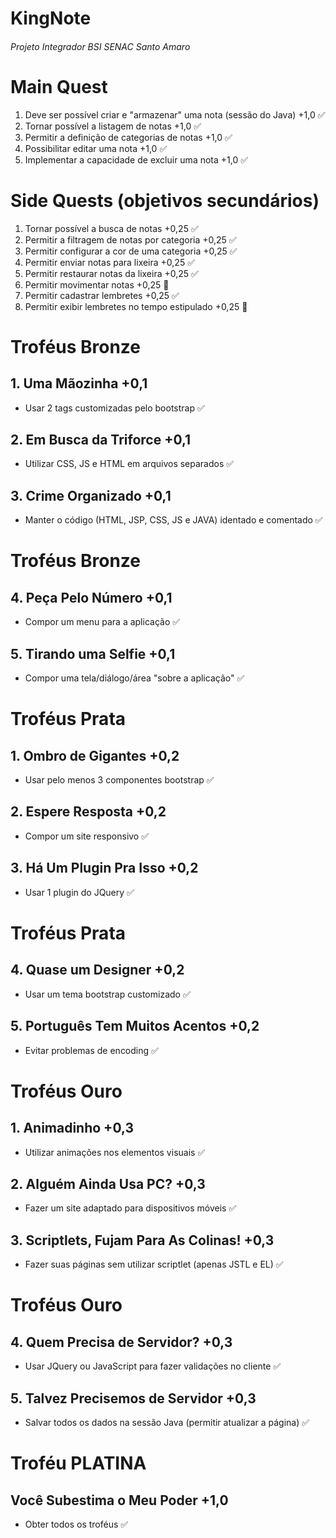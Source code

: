 # KingNote
###### Projeto Integrador BSI SENAC Santo Amaro
# Main Quest
  1. Deve ser possível criar e "armazenar" uma nota (sessão do Java) +1,0 :white_check_mark:
  2. Tornar possível a listagem de notas +1,0 :white_check_mark:
  3. Permitir a definição de categorias de notas +1,0 :white_check_mark:
  4. Possibilitar editar uma nota +1,0 :white_check_mark:
  5. Implementar a capacidade de excluir uma nota +1,0 :white_check_mark:
  
# Side Quests (objetivos secundários)
  1. Tornar possível a busca de notas +0,25 :white_check_mark:
  2. Permitir a filtragem de notas por categoria +0,25 :white_check_mark:
  3. Permitir configurar a cor de uma categoria +0,25 :white_check_mark:
  4. Permitir enviar notas para lixeira +0,25 :white_check_mark:
  5. Permitir restaurar notas da lixeira +0,25 :white_check_mark:
  6. Permitir movimentar notas +0,25 :red_circle:
  7. Permitir cadastrar lembretes +0,25 :white_check_mark:
  8. Permitir exibir lembretes no tempo estipulado +0,25 :red_circle:

# Troféus Bronze
## 1. Uma Mãozinha +0,1
  - Usar 2 tags customizadas pelo bootstrap :white_check_mark:
## 2. Em Busca da Triforce +0,1
  - Utilizar CSS, JS e HTML em arquivos separados :white_check_mark:
## 3. Crime Organizado +0,1
  - Manter o código (HTML, JSP, CSS, JS e JAVA) identado e comentado :white_check_mark:
# Troféus Bronze
## 4. Peça Pelo Número +0,1
  - Compor um menu para a aplicação :white_check_mark:
## 5. Tirando uma Selfie +0,1
  - Compor uma tela/diálogo/área "sobre a aplicação" :white_check_mark:
# Troféus Prata
## 1. Ombro de Gigantes +0,2
  - Usar pelo menos 3 componentes bootstrap :white_check_mark:
## 2. Espere Resposta +0,2
  - Compor um site responsivo :white_check_mark:
## 3. Há Um Plugin Pra Isso +0,2
  - Usar 1 plugin do JQuery :white_check_mark:
# Troféus Prata
## 4. Quase um Designer +0,2
  - Usar um tema bootstrap customizado :white_check_mark:
## 5. Português Tem Muitos Acentos +0,2
  - Evitar problemas de encoding :white_check_mark:
# Troféus Ouro
## 1. Animadinho +0,3
  - Utilizar animações nos elementos visuais :white_check_mark:
## 2. Alguém Ainda Usa PC? +0,3
  - Fazer um site adaptado para dispositivos móveis :white_check_mark:
## 3. Scriptlets, Fujam Para As Colinas! +0,3
  - Fazer suas páginas sem utilizar scriptlet (apenas JSTL e EL) :white_check_mark:
# Troféus Ouro
## 4. Quem Precisa de Servidor? +0,3
  - Usar JQuery ou JavaScript para fazer validações	no cliente :white_check_mark:
## 5. Talvez Precisemos de Servidor +0,3
  - Salvar todos os dados na sessão Java (permitir atualizar a	página) :white_check_mark:
# Troféu PLATINA
## Você Subestima o Meu Poder +1,0
  - Obter todos os troféus :white_check_mark: